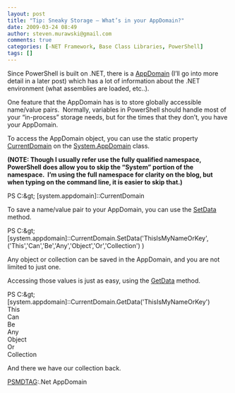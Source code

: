 ```yaml
---
layout: post
title: "Tip: Sneaky Storage – What’s in your AppDomain?"
date: 2009-03-24 08:49
author: steven.murawski@gmail.com
comments: true
categories: [-NET Framework, Base Class Libraries, PowerShell]
tags: []
---
```



Since PowerShell is built on .NET, there is a <a href="http://msdn.microsoft.com/en-us/library/system.appdomain.aspx" target="_blank">AppDomain</a> (I’ll go into more detail in a later post) which has a lot of information about the .NET environment (what assemblies are loaded, etc..).



One feature that the AppDomain has is to store globally accessible name/value pairs.&#160; Normally, variables in PowerShell should handle most of your “in-process” storage needs, but for the times that they don’t, you have your AppDomain.



To access the AppDomain object, you can use the static property <a href="http://msdn.microsoft.com/en-us/library/system.appdomain.currentdomain.aspx" target="_blank">CurrentDomain</a> on the <a href="http://msdn.microsoft.com/en-us/library/system.appdomain.aspx" target="_blank">System.AppDomain</a> class. 



**(NOTE: Though I usually refer use the fully qualified namespace, PowerShell does allow you to skip the “System” portion of the namespace.&#160; I’m using the full namespace for clarity on the blog, but when typing on the command line, it is easier to skip that.)**



PS C:\&gt; [system.appdomain]::CurrentDomain



To save a name/value pair to your AppDomain, you can use the <a href="http://msdn.microsoft.com/en-us/library/system.appdomain.setdata.aspx" target="_blank">SetData</a> method.



PS C:\&gt; [system.appdomain]::CurrentDomain.SetData('ThisIsMyNameOrKey', ('This','Can','Be','Any','Object','Or','Collection') )



Any object or collection can be saved in the AppDomain, and you are not limited to just one.



Accessing those values is just as easy, using the <a href="http://msdn.microsoft.com/en-us/library/system.appdomain.getdata.aspx" target="_blank">GetData</a> method.



PS C:\&gt; [system.appdomain]::CurrentDomain.GetData('ThisIsMyNameOrKey')     
This      
Can      
Be      
Any      
Object      
Or      
Collection



And there we have our collection back.



[PSMDTAG](http://blogs.msdn.com/powershell/archive/2009/03/01/powershell-folksonomy.aspx):.Net AppDomain

